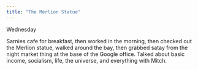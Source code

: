 ```yaml
---
title: "The Merlion Statue"
---
```


Wednesday

Sarnies cafe for breakfast, then worked in the morning, then checked out the Merlion statue, walked around the bay, then grabbed satay from the night market thing at the base of the Google office. Talked about basic income, socialism, life, the universe, and everything with Mitch.
